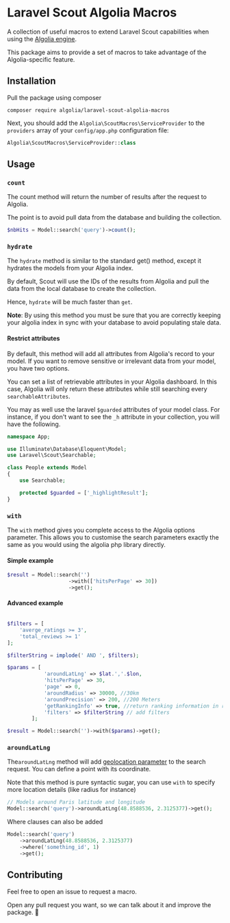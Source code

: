 # Laravel Scout Algolia Macros

A collection of useful macros to extend Laravel Scout capabilities when using the [Algolia engine](https://laravel.com/docs/5.4/scout#driver-prerequisites).

This package aims to provide a set of macros to take advantage of the
Algolia-specific feature.


## Installation

Pull the package using composer

```
composer require algolia/laravel-scout-algolia-macros
```

Next, you should add the `Algolia\ScoutMacros\ServiceProvider` to the `providers`
array of your `config/app.php` configuration file:

```php
Algolia\ScoutMacros\ServiceProvider::class
```


## Usage

### `count`

The count method will return the number of results after the request to Algolia.

The point is to avoid pull data from the database and building the collection.

```php
$nbHits = Model::search('query')->count();
```

### `hydrate`

The `hydrate` method is similar to the standard get() method, except it hydrates the models from your Algolia index.

By default, Scout will use the IDs of the results from Algolia and pull the data from the local database to create the collection.

Hence, `hydrate` will be much faster than `get`.


**Note**: By using this method you must be sure that you are correctly keeping your algolia index in sync with your database
to avoid populating stale data.

#### Restrict attributes

By default, this method will add all attributes from Algolia's record to your model. If you want to remove sensitive or irrelevant data from your model, you have two options.

You can set a list of retrievable attributes in your Algolia dashboard. In this case, Algolia will only return these attributes while still searching every `searchableAttributes`.

You may as well use the laravel `$guarded` attributes of your model class. For instance, if you don't want to see the `_h` attribute in your collection, you will have the following.

```php
namespace App;

use Illuminate\Database\Eloquent\Model;
use Laravel\Scout\Searchable;

class People extends Model
{
    use Searchable;

    protected $guarded = ['_highlightResult'];
}
```

### `with`

The `with` method gives you complete access to the Algolia options parameter. This allows you
to customise the search parameters exactly the same as you would using the algolia php library directly.

#### Simple example

```php
$result = Model::search('')
					->with(['hitsPerPage' => 30])
					->get();
```

#### Advanced example

```php

$filters = [
    'averge_ratings >= 3',
    'total_reviews >= 1'
];

$filterString = implode(' AND ', $filters);

$params = [
            'aroundLatLng' => $lat.','.$lon,
            'hitsPerPage' => 30,
            'page' => 0,
            'aroundRadius' => 30000, //30km
            'aroundPrecision' => 200, //200 Meters
            'getRankingInfo' => true, //return ranking information in results
            'filters' => $filterString // add filters
        ];

$result = Model::search('')->with($params)->get();

```


### `aroundLatLng`

The`aroundLatLng` method will add [geolocation parameter](1) to the search request. You
can define a point with its coordinate.

Note that this method is pure syntactic sugar, you can use `with` to specify more location details (like radius for instance)

```php
// Models around Paris latitude and longitude
Model::search('query')->aroundLatLng(48.8588536, 2.3125377)->get();
```

Where clauses can also be added

```php
Model::search('query')
    ->aroundLatLng(48.8588536, 2.3125377)
    ->where('something_id', 1)
    ->get();
```


## Contributing

Feel free to open an issue to request a macro.

Open any pull request you want, so we can talk about it and improve the package. :tada:

[1]: https://www.algolia.com/doc/guides/geo-search/geo-search-overview/
